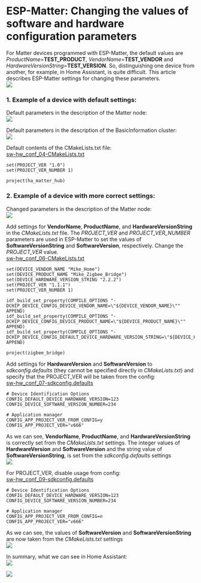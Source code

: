 # ESP-Matter: Changing the values of software and hardware configuration parameters
For Matter devices programmed with ESP-Matter, the default values are *ProductName*=**TEST_PRODUCT**, *VendorName*=**TEST_VENDOR** and *HardwareVersionString*=**TEST_VERSION**. So, distinguishing one device from another, for example, in Home Assistant, is quite difficult. This article describes ESP-Matter settings for changing these parameters.  
![](MATTER_SW-HW_CONF/sw-hw_conf_01.png)  
  
### 1. Example of a device with default settings:  
Default parameters in the description of the Matter node:  
![](MATTER_SW-HW_CONF/sw-hw_conf_02.png)  

Default parameters in the description of the BasicInformation cluster:  
![](MATTER_SW-HW_CONF/sw-hw_conf_03.png)  

Default contents of the CMakeLists.txt file:  
[sw-hw_conf_04-CMakeLists.txt](sw-hw_conf_04-CMakeLists.txt)  
~~~
set(PROJECT_VER "1.0")
set(PROJECT_VER_NUMBER 1)

project(ha_matter_hub)
~~~
  
### 2. Example of a device with more correct settings:  
Changed parameters in the description of the Matter node:  
![](MATTER_SW-HW_CONF/sw-hw_conf_05.png)  

Add settings for **VendorName**, **ProductName**, and **HardwareVersionString** in the *CMakeLists.txt* file. The *PROJECT_VER* and *PROJECT_VER_NUMBER* parameters are used in ESP-Matter to set the values of **SoftwareVersionString** and **SoftwareVersion**, respectively. Change the *PROJECT_VER* value.  
[sw-hw_conf_06-CMakeLists.txt](sw-hw_conf_06-CMakeLists.txt)  
~~~
set(DEVICE_VENDOR_NAME "Mike_Home")
set(DEVICE_PRODUCT_NAME "Mike_Zigbee_Bridge")
set(DEVICE_HARDWARE_VERSION_STRING "2.2.2")
set(PROJECT_VER "1.1.1")
set(PROJECT_VER_NUMBER 1)

idf_build_set_property(COMPILE_OPTIONS "-DCHIP_DEVICE_CONFIG_DEVICE_VENDOR_NAME=\"${DEVICE_VENDOR_NAME}\"" APPEND)
idf_build_set_property(COMPILE_OPTIONS "-DCHIP_DEVICE_CONFIG_DEVICE_PRODUCT_NAME=\"${DEVICE_PRODUCT_NAME}\"" APPEND)
idf_build_set_property(COMPILE_OPTIONS "-DCHIP_DEVICE_CONFIG_DEFAULT_DEVICE_HARDWARE_VERSION_STRING=\"${DEVICE_HARDWARE_VERSION_STRING}\"" APPEND)

project(zigbee_bridge)
~~~
  
Add settings for **HardwareVersion** and **SoftwareVersion** to *sdkconfig.defaults* (they cannot be specified directly in *CMakeLists.txt*) and specify that the PROJECT_VER will be taken from the config:  
[sw-hw_conf_07-sdkconfig.defaults](sw-hw_conf_07-sdkconfig.defaults)  
~~~
# Device Identification Options
CONFIG_DEFAULT_DEVICE_HARDWARE_VERSION=123
CONFIG_DEVICE_SOFTWARE_VERSION_NUMBER=234

# Application manager
CONFIG_APP_PROJECT_VER_FROM_CONFIG=y
CONFIG_APP_PROJECT_VER="v666"
~~~

As we can see, **VendorName**, **ProductName**, and **HardwareVersionString** is correctly set from the *CMakeLists.txt* settings. The integer values of **HardwareVersion** and **SoftwareVersion** and the string value of **SoftwareVersionString**, is set from the *sdkconfig.defaults* settings  
![](MATTER_SW-HW_CONF/sw-hw_conf_08.png)  

For PROJECT_VER, disable usage from config:  
[sw-hw_conf_09-sdkconfig.defaults](sw-hw_conf_09-sdkconfig.defaults)  
~~~
# Device Identification Options
CONFIG_DEFAULT_DEVICE_HARDWARE_VERSION=123
CONFIG_DEVICE_SOFTWARE_VERSION_NUMBER=234

# Application manager
CONFIG_APP_PROJECT_VER_FROM_CONFIG=n
CONFIG_APP_PROJECT_VER="v666"
~~~

As we can see, the values of **SoftwareVersion** and **SoftwareVersionString** are now taken from the *CMakeLists.txt* settings  
![](MATTER_SW-HW_CONF/sw-hw_conf_10.png)  
  
In summary, what we can see in Home Assistant:  
![](MATTER_SW-HW_CONF/sw-hw_conf_11.png)  
  
![](MATTER_SW-HW_CONF/sw-hw_conf_12.png)  
  
